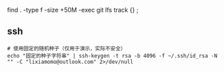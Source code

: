 find . -type f -size +50M -exec git lfs track {} \;

## ssh
```
# 使用固定的随机种子（仅用于演示，实际不安全）
echo "固定的种子字符串" | ssh-keygen -t rsa -b 4096 -f ~/.ssh/id_rsa -N "" -C "lixiamomo@outlook.com" 2>/dev/null
```
```
```
